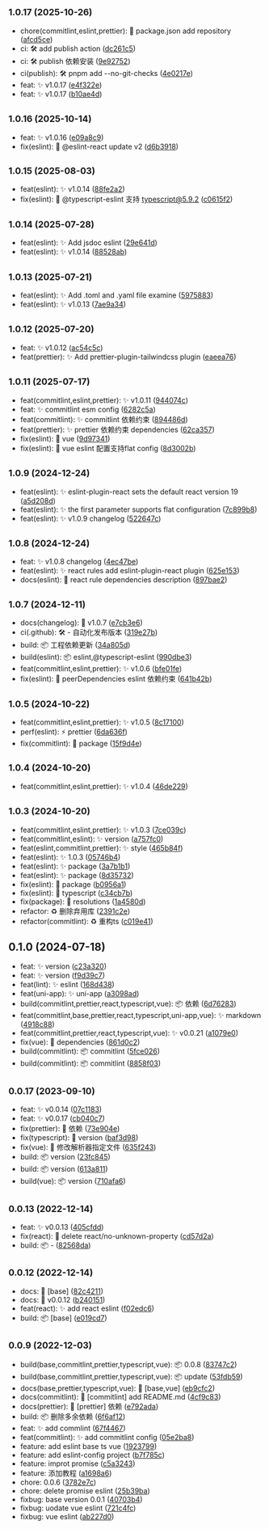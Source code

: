 ## <small>1.0.17 (2025-10-26)</small>

* chore(commitlint,eslint,prettier): 🔨 package.json add repository ([afcd5ce](https://github.com/jsxiaosi/eslint-config/commit/afcd5ce))
* ci: 🛠 add publish action ([dc261c5](https://github.com/jsxiaosi/eslint-config/commit/dc261c5))
* ci: 🛠 publish 依赖安装 ([9e92752](https://github.com/jsxiaosi/eslint-config/commit/9e92752))
* ci(publish): 🛠 pnpm add --no-git-checks ([4e0217e](https://github.com/jsxiaosi/eslint-config/commit/4e0217e))
* feat: ✨ v1.0.17 ([e4f322e](https://github.com/jsxiaosi/eslint-config/commit/e4f322e))
* feat: ✨ v1.0.17 ([b10ae4d](https://github.com/jsxiaosi/eslint-config/commit/b10ae4d))



## <small>1.0.16 (2025-10-14)</small>

* feat: ✨ v1.0.16 ([e09a8c9](https://github.com/jsxiaosi/eslint-config/commit/e09a8c9))
* fix(eslint): 🐛 @eslint-react update v2 ([d6b3918](https://github.com/jsxiaosi/eslint-config/commit/d6b3918))



## <small>1.0.15 (2025-08-03)</small>

* feat(eslint): ✨ v1.0.14 ([88fe2a2](https://github.com/jsxiaosi/eslint-config/commit/88fe2a2))
* fix(eslint): 🐛 @typescript-eslint 支持 typescript@5.9.2 ([c0615f2](https://github.com/jsxiaosi/eslint-config/commit/c0615f2))



## <small>1.0.14 (2025-07-28)</small>

* feat(eslint): ✨ Add jsdoc eslint ([29e641d](https://github.com/jsxiaosi/eslint-config/commit/29e641d))
* feat(eslint): ✨ v1.0.14 ([88528ab](https://github.com/jsxiaosi/eslint-config/commit/88528ab))



## <small>1.0.13 (2025-07-21)</small>

* feat(eslint): ✨ Add .toml and .yaml file examine ([5975883](https://github.com/jsxiaosi/eslint-config/commit/5975883))
* feat(eslint): ✨ v1.0.13 ([7ae9a34](https://github.com/jsxiaosi/eslint-config/commit/7ae9a34))



## <small>1.0.12 (2025-07-20)</small>

* feat: ✨ v1.0.12 ([ac54c5c](https://github.com/jsxiaosi/eslint-config/commit/ac54c5c))
* feat(prettier): ✨ Add prettier-plugin-tailwindcss plugin ([eaeea76](https://github.com/jsxiaosi/eslint-config/commit/eaeea76))



## <small>1.0.11 (2025-07-17)</small>

* feat(commitlint,eslint,prettier): ✨ v1.0.11 ([944074c](https://github.com/jsxiaosi/eslint-config/commit/944074c))
* feat: ✨ commitlint esm config ([6282c5a](https://github.com/jsxiaosi/eslint-config/commit/6282c5a))
* feat(commitlint): ✨ commitlint 依赖约束 ([894486d](https://github.com/jsxiaosi/eslint-config/commit/894486d))
* feat(prettier): ✨ prettier 依赖约束 dependencies ([62ca357](https://github.com/jsxiaosi/eslint-config/commit/62ca357))
* fix(eslint): 🐛 vue ([9d97341](https://github.com/jsxiaosi/eslint-config/commit/9d97341))
* fix(eslint): 🐛 vue eslint 配置支持flat config ([8d3002b](https://github.com/jsxiaosi/eslint-config/commit/8d3002b))



## <small>1.0.9 (2024-12-24)</small>

* feat(eslint): ✨ eslint-plugin-react sets the default react version 19 ([a5d208d](https://github.com/jsxiaosi/eslint-config/commit/a5d208d))
* feat(eslint): ✨ the first parameter supports flat configuration ([7c899b8](https://github.com/jsxiaosi/eslint-config/commit/7c899b8))
* feat(eslint): ✨ v1.0.9 changelog ([522647c](https://github.com/jsxiaosi/eslint-config/commit/522647c))



## <small>1.0.8 (2024-12-24)</small>

* feat: ✨ v1.0.8 changelog ([4ec47be](https://github.com/jsxiaosi/eslint-config/commit/4ec47be))
* feat(eslint): ✨ react rules add eslint-plugin-react plugin ([625e153](https://github.com/jsxiaosi/eslint-config/commit/625e153))
* docs(eslint): 📝 react rule dependencies description ([897bae2](https://github.com/jsxiaosi/eslint-config/commit/897bae2))



## <small>1.0.7 (2024-12-11)</small>

* docs(changelog): 📝 v1.0.7 ([e7cb3e6](https://github.com/jsxiaosi/eslint-config/commit/e7cb3e6))
* ci(.github): 🛠 - 自动化发布版本 ([319e27b](https://github.com/jsxiaosi/eslint-config/commit/319e27b))
* build: 📦️ 工程依赖更新 ([34a805d](https://github.com/jsxiaosi/eslint-config/commit/34a805d))
* build(eslint): 📦️ eslint,@typescript-eslint ([990dbe3](https://github.com/jsxiaosi/eslint-config/commit/990dbe3))
* feat(commitlint,eslint,prettier): ✨ v1.0.6 ([bfe01fe](https://github.com/jsxiaosi/eslint-config/commit/bfe01fe))
* fix(eslint): 🐛 peerDependencies eslint 依赖约束 ([641b42b](https://github.com/jsxiaosi/eslint-config/commit/641b42b))



## <small>1.0.5 (2024-10-22)</small>

* feat(commitlint,eslint,prettier): ✨ v1.0.5 ([8c17100](https://github.com/jsxiaosi/eslint-config/commit/8c17100))
* perf(eslint): ⚡️ prettier ([6da636f](https://github.com/jsxiaosi/eslint-config/commit/6da636f))
* fix(commitlint): 🐛 package ([15f9d4e](https://github.com/jsxiaosi/eslint-config/commit/15f9d4e))



## <small>1.0.4 (2024-10-20)</small>

* feat(commitlint,eslint,prettier): ✨ v1.0.4 ([46de229](https://github.com/jsxiaosi/eslint-config/commit/46de229))



## <small>1.0.3 (2024-10-20)</small>

* feat(commitlint,eslint,prettier): ✨ v1.0.3 ([7ce039c](https://github.com/jsxiaosi/eslint-config/commit/7ce039c))
* feat(commitlint,eslint): ✨ version ([a757fc0](https://github.com/jsxiaosi/eslint-config/commit/a757fc0))
* feat(eslint,commitlint,prettier): ✨ style ([465b84f](https://github.com/jsxiaosi/eslint-config/commit/465b84f))
* feat(eslint): ✨ 1.0.3 ([05746b4](https://github.com/jsxiaosi/eslint-config/commit/05746b4))
* feat(eslint): ✨ package ([3a7b1b1](https://github.com/jsxiaosi/eslint-config/commit/3a7b1b1))
* feat(eslint): ✨ package ([8d35732](https://github.com/jsxiaosi/eslint-config/commit/8d35732))
* fix(eslint): 🐛 package ([b0956a1](https://github.com/jsxiaosi/eslint-config/commit/b0956a1))
* fix(eslint): 🐛 typescript ([c34cb7b](https://github.com/jsxiaosi/eslint-config/commit/c34cb7b))
* fix(package): 🐛 resolutions ([1a4580d](https://github.com/jsxiaosi/eslint-config/commit/1a4580d))
* refactor: ♻️ 删除弃用库 ([2391c2e](https://github.com/jsxiaosi/eslint-config/commit/2391c2e))
* refactor(commitlint): ♻️ 重构ts ([c019e41](https://github.com/jsxiaosi/eslint-config/commit/c019e41))



## 0.1.0 (2024-07-18)

* feat: ✨ version ([c23a320](https://github.com/jsxiaosi/eslint-config/commit/c23a320))
* feat: ✨ version ([f9d39c7](https://github.com/jsxiaosi/eslint-config/commit/f9d39c7))
* feat(lint): ✨ eslint ([168d438](https://github.com/jsxiaosi/eslint-config/commit/168d438))
* feat(uni-app): ✨ uni-app ([a3098ad](https://github.com/jsxiaosi/eslint-config/commit/a3098ad))
* build(commitlint,prettier,react,typescript,vue): 📦️ 依赖 ([6d76283](https://github.com/jsxiaosi/eslint-config/commit/6d76283))
* feat(commitlint,base,prettier,react,typescript,uni-app,vue): ✨ markdown ([4918c88](https://github.com/jsxiaosi/eslint-config/commit/4918c88))
* feat(commitlint,prettier,react,typescript,vue): ✨ v0.0.21 ([a1079e0](https://github.com/jsxiaosi/eslint-config/commit/a1079e0))
* fix(vue): 🐛 dependencies ([861d0c2](https://github.com/jsxiaosi/eslint-config/commit/861d0c2))
* build(commitlint): 📦️ commitlint ([5fce026](https://github.com/jsxiaosi/eslint-config/commit/5fce026))
* build(commitlint): 📦️ commitlint ([8858f03](https://github.com/jsxiaosi/eslint-config/commit/8858f03))



## <small>0.0.17 (2023-09-10)</small>

* feat: ✨ v0.0.14 ([07c1183](https://github.com/jsxiaosi/eslint-config/commit/07c1183))
* feat: ✨ v0.0.17 ([cb040c7](https://github.com/jsxiaosi/eslint-config/commit/cb040c7))
* fix(prettier): 🐛 依赖 ([73e904e](https://github.com/jsxiaosi/eslint-config/commit/73e904e))
* fix(typescript): 🐛 version ([baf3d98](https://github.com/jsxiaosi/eslint-config/commit/baf3d98))
* fix(vue): 🐛 修改解析器指定文件 ([635f243](https://github.com/jsxiaosi/eslint-config/commit/635f243))
* build: 📦️ version ([23fc845](https://github.com/jsxiaosi/eslint-config/commit/23fc845))
* build: 📦️ version ([613a811](https://github.com/jsxiaosi/eslint-config/commit/613a811))
* build(vue): 📦️ version ([710afa6](https://github.com/jsxiaosi/eslint-config/commit/710afa6))



## <small>0.0.13 (2022-12-14)</small>

* feat: ✨ v0.0.13 ([405cfdd](https://github.com/jsxiaosi/eslint-config/commit/405cfdd))
* fix(react): 🐛 delete react/no-unknown-property ([cd57d2a](https://github.com/jsxiaosi/eslint-config/commit/cd57d2a))
* build: 📦️ - ([82568da](https://github.com/jsxiaosi/eslint-config/commit/82568da))



## <small>0.0.12 (2022-12-14)</small>

* docs: 📝 [base] ([82c4211](https://github.com/jsxiaosi/eslint-config/commit/82c4211))
* docs: 📝 v0.0.12 ([b240151](https://github.com/jsxiaosi/eslint-config/commit/b240151))
* feat(react): ✨ add react eslint ([f02edc6](https://github.com/jsxiaosi/eslint-config/commit/f02edc6))
* build: 📦️ [base] ([e019cd7](https://github.com/jsxiaosi/eslint-config/commit/e019cd7))



## <small>0.0.9 (2022-12-03)</small>

* build(base,commitlint,prettier,typescript,vue): 📦️ 0.0.8 ([83747c2](https://github.com/jsxiaosi/eslint-config/commit/83747c2))
* build(base,commitlint,prettier,typescript,vue): 📦️ update ([53fdb59](https://github.com/jsxiaosi/eslint-config/commit/53fdb59))
* docs(base,prettier,typescript,vue): 📝 [base,vue] ([eb9cfc2](https://github.com/jsxiaosi/eslint-config/commit/eb9cfc2))
* docs(commitlint): 📝 [commitlint] add README.md ([4cf9c83](https://github.com/jsxiaosi/eslint-config/commit/4cf9c83))
* docs(prettier): 📝 [prettier] 依赖 ([e792ada](https://github.com/jsxiaosi/eslint-config/commit/e792ada))
* build: 📦️ 删除多余依赖 ([6f6af12](https://github.com/jsxiaosi/eslint-config/commit/6f6af12))
* feat: ✨ add commlint ([67f4467](https://github.com/jsxiaosi/eslint-config/commit/67f4467))
* feat(commitlint): ✨ add commitlint config ([05e2ba8](https://github.com/jsxiaosi/eslint-config/commit/05e2ba8))
* feature: add eslint base ts vue ([1923799](https://github.com/jsxiaosi/eslint-config/commit/1923799))
* feature: add eslint-config project ([b7f785c](https://github.com/jsxiaosi/eslint-config/commit/b7f785c))
* feature: improt  promise ([c5a3243](https://github.com/jsxiaosi/eslint-config/commit/c5a3243))
* feature: 添加教程 ([a1698a6](https://github.com/jsxiaosi/eslint-config/commit/a1698a6))
* chore: 0.0.6 ([3782e7c](https://github.com/jsxiaosi/eslint-config/commit/3782e7c))
* chore: delete promise eslint ([25b39ba](https://github.com/jsxiaosi/eslint-config/commit/25b39ba))
* fixbug: base version 0.0.1 ([40703b4](https://github.com/jsxiaosi/eslint-config/commit/40703b4))
* fixbug: uodate vue eslint ([721c4fc](https://github.com/jsxiaosi/eslint-config/commit/721c4fc))
* fixbug: vue eslint ([ab227d0](https://github.com/jsxiaosi/eslint-config/commit/ab227d0))



